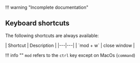 !!! warning "Incomplete documentation"

## Keyboard shortcuts

The following shortcuts are always available:

<div class="force-full-table"></div>
| Shortcut | Description |
|---|---|
| `mod + w` | close window |

<!-- | `F5` | start/stop server |
| `mod + s` | save config |
| `mod + shift s` | save config as... |
| `mod + o` | open config file |
| `mod + l` | clear console | -->

!!! info ""
    `mod` refers to the `ctrl` key except on MacOs (`command`)
